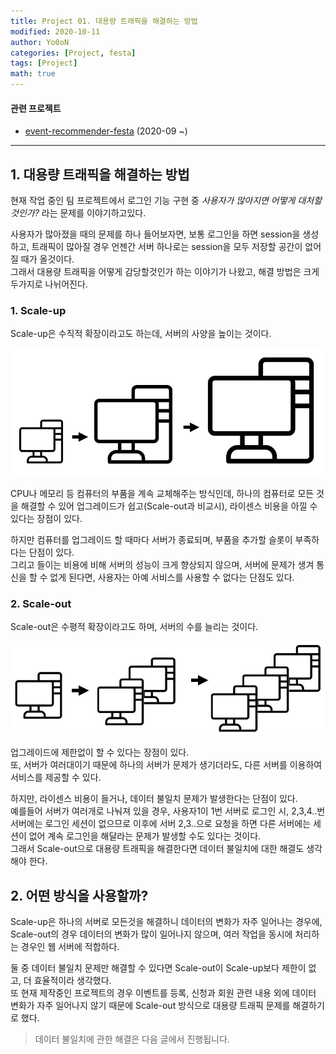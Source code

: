 ```yaml
---
title: Project 01. 대용량 트래픽을 해결하는 방법
modified: 2020-10-11
author: Yo0oN
categories: [Project, festa]
tags: [Project]
math: true
---
```

#### 관련 프로젝트
- [event-recommender-festa](https://github.com/f-lab-edu/event-recommender-festa) (2020-09 ~)

<hr>

## 1. 대용량 트래픽을 해결하는 방법

현재 작업 중인 팀 프로젝트에서 로그인 기능 구현 중 *사용자가 많아지면 어떻게 대처할 것인가?* 라는 문제를 이야기하고있다.

사용자가 많아졌을 때의 문제를 하나 들어보자면, 보통 로그인을 하면 session을 생성하고, 트래픽이 많아질 경우 언젠간 서버 하나로는 session을 모두 저장할 공간이 없어질 때가 올것이다.<br> 
그래서 대용량 트래픽을 어떻게 감당할것인가 하는 이야기가 나왔고, 해결 방법은 크게 두가지로 나뉘어진다.

### 1. Scale-up

Scale-up은 수직적 확장이라고도 하는데, 서버의 사양을 높이는 것이다.

![대용량 트래픽01](/images/posts/Project/event-recommender-festa/대용량트래픽/대용량트래픽01.jpg)

CPU나 메모리 등 컴퓨터의 부품을 계속 교체해주는 방식인데, 하나의 컴퓨터로 모든 것을 해결할 수 있어 업그레이드가 쉽고(Scale-out과 비교시), 라이센스 비용을 아낄 수 있다는 장점이 있다.

하지만 컴퓨터를 업그레이드 할 때마다 서버가 종료되며, 부품을 추가할 슬롯이 부족하다는 단점이 있다.<br>
그리고 들이는 비용에 비해 서버의 성능이 크게 향상되지 않으며, 서버에 문제가 생겨 통신을 할 수 없게 된다면, 사용자는 아예 서비스를 사용할 수 없다는 단점도 있다.

### 2. Scale-out

Scale-out은 수평적 확장이라고도 하며, 서버의 수를 늘리는 것이다.

![대용량 트래픽02](/images/posts/Project/event-recommender-festa/대용량트래픽/대용량트래픽02.jpg)

업그레이드에 제한없이 할 수 있다는 장점이 있다.<br>
또, 서버가 여러대이기 때문에 하나의 서버가 문제가 생기더라도, 다른 서버를 이용하여 서비스를 제공할 수 있다.

하지만, 라이센스 비용이 들거나, 데이터 불일치 문제가 발생한다는 단점이 있다.<br>
예를들어 서버가 여러개로 나눠져 있을 경우, 사용자1이 1번 서버로 로그인 시, 2,3,4..번 서버에는 로그인 세션이 없으므로 이후에 서버 2,3..으로 요청을 하면 다른 서버에는 세션이 없어 계속 로그인을 해달라는 문제가 발생할 수도 있다는 것이다.<br>
그래서 Scale-out으로 대용량 트래픽을 해결한다면 데이터 불일치에 대한 해결도 생각해야 한다.



## 2. 어떤 방식을 사용할까?

Scale-up은 하나의 서버로 모든것을 해결하니 데이터의 변화가 자주 일어나는 경우에,
Scale-out의 경우 데이터의 변화가 많이 일어나지 않으며, 여러 작업을 동시에 처리하는 경우인 웹 서버에 적합하다.

둘 중 데이터 불일치 문제만 해결할 수 있다면 Scale-out이 Scale-up보다 제한이 없고, 더 효율적이라 생각했다.<br>
또 현재 제작중인 프로젝트의 경우 이벤트를 등록, 신청과 회원 관련 내용 외에 데이터 변화가 자주 일어나지 않기 때문에 Scale-out 방식으로 대용량 트래픽 문제를 해결하기로 했다.

> 데이터 불일치에 관한 해결은 다음 글에서 진행됩니다.
